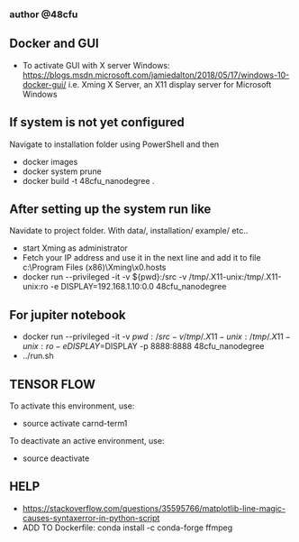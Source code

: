 ### author @48cfu
## Docker and GUI
- To activate GUI with X server Windows: https://blogs.msdn.microsoft.com/jamiedalton/2018/05/17/windows-10-docker-gui/ i.e.  Xming X Server, an X11 display server for Microsoft Windows

## If system is not yet configured
Navigate to installation folder using PowerShell and then
- docker images
- docker system prune
- docker build -t 48cfu_nanodegree .

## After setting up the system run like
Navidate to project folder. With data/, installation/ example/ etc..
- start Xming as administrator
- Fetch your IP address and use it in the next line and add it to file c:\Program Files (x86)\Xming\x0.hosts
- docker run --privileged -it -v ${pwd}:/src -v /tmp/.X11-unix:/tmp/.X11-unix:ro -e DISPLAY=192.168.1.10:0.0 48cfu_nanodegree

## For jupiter notebook
- docker run --privileged -it -v ${pwd}:/src -v /tmp/.X11-unix:/tmp/.X11-unix:ro -e DISPLAY=$DISPLAY -p 8888:8888 48cfu_nanodegree
- ../run.sh


## TENSOR FLOW
To activate this environment, use:
- source activate carnd-term1

To deactivate an active environment, use:
- source deactivate


## HELP
- https://stackoverflow.com/questions/35595766/matplotlib-line-magic-causes-syntaxerror-in-python-script
- ADD TO Dockerfile: conda install -c conda-forge ffmpeg